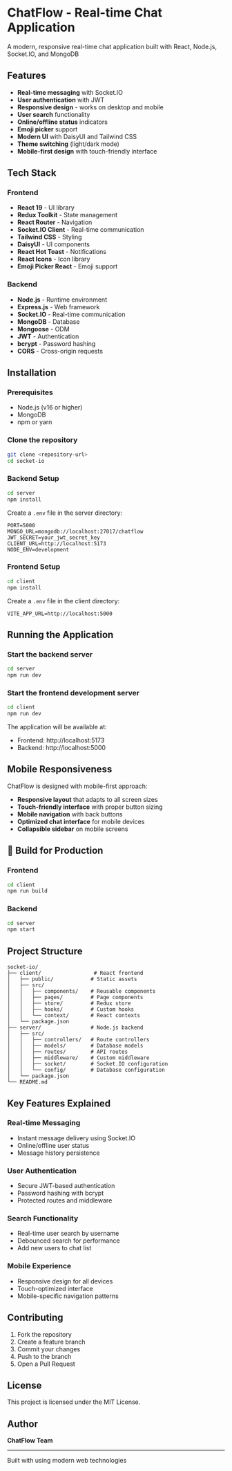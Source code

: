 # ChatFlow - Real-time Chat Application

A modern, responsive real-time chat application built with React, Node.js, Socket.IO, and MongoDB

## Features

- **Real-time messaging** with Socket.IO
- **User authentication** with JWT
- **Responsive design** - works on desktop and mobile
- **User search** functionality
- **Online/offline status** indicators
- **Emoji picker** support
- **Modern UI** with DaisyUI and Tailwind CSS
- **Theme switching** (light/dark mode)
- **Mobile-first design** with touch-friendly interface

## Tech Stack

### Frontend
- **React 19** - UI library
- **Redux Toolkit** - State management
- **React Router** - Navigation
- **Socket.IO Client** - Real-time communication
- **Tailwind CSS** - Styling
- **DaisyUI** - UI components
- **React Hot Toast** - Notifications
- **React Icons** - Icon library
- **Emoji Picker React** - Emoji support

### Backend
- **Node.js** - Runtime environment
- **Express.js** - Web framework
- **Socket.IO** - Real-time communication
- **MongoDB** - Database
- **Mongoose** - ODM
- **JWT** - Authentication
- **bcrypt** - Password hashing
- **CORS** - Cross-origin requests

## Installation

### Prerequisites
- Node.js (v16 or higher)
- MongoDB
- npm or yarn

### Clone the repository
```bash
git clone <repository-url>
cd socket-io
```

### Backend Setup
```bash
cd server
npm install
```

Create a `.env` file in the server directory:
```env
PORT=5000
MONGO_URL=mongodb://localhost:27017/chatflow
JWT_SECRET=your_jwt_secret_key
CLIENT_URL=http://localhost:5173
NODE_ENV=development
```

### Frontend Setup
```bash
cd client
npm install
```

Create a `.env` file in the client directory:
```env
VITE_APP_URL=http://localhost:5000
```

##  Running the Application

### Start the backend server
```bash
cd server
npm run dev
```

### Start the frontend development server
```bash
cd client
npm run dev
```

The application will be available at:
- Frontend: http://localhost:5173
- Backend: http://localhost:5000

## Mobile Responsiveness

ChatFlow is designed with mobile-first approach:
- **Responsive layout** that adapts to all screen sizes
- **Touch-friendly interface** with proper button sizing
- **Mobile navigation** with back buttons
- **Optimized chat interface** for mobile devices
- **Collapsible sidebar** on mobile screens

## 🔧 Build for Production

### Frontend
```bash
cd client
npm run build
```

### Backend
```bash
cd server
npm start
```

## Project Structure

```
socket-io/
├── client/                 # React frontend
│   ├── public/            # Static assets
│   ├── src/
│   │   ├── components/    # Reusable components
│   │   ├── pages/         # Page components
│   │   ├── store/         # Redux store
│   │   ├── hooks/         # Custom hooks
│   │   └── context/       # React contexts
│   └── package.json
├── server/                # Node.js backend
│   ├── src/
│   │   ├── controllers/   # Route controllers
│   │   ├── models/        # Database models
│   │   ├── routes/        # API routes
│   │   ├── middleware/    # Custom middleware
│   │   ├── socket/        # Socket.IO configuration
│   │   └── config/        # Database configuration
│   └── package.json
└── README.md
```

## Key Features Explained

### Real-time Messaging
- Instant message delivery using Socket.IO
- Online/offline user status
- Message history persistence

### User Authentication
- Secure JWT-based authentication
- Password hashing with bcrypt
- Protected routes and middleware

### Search Functionality
- Real-time user search by username
- Debounced search for performance
- Add new users to chat list

### Mobile Experience
- Responsive design for all devices
- Touch-optimized interface
- Mobile-specific navigation patterns

## Contributing

1. Fork the repository
2. Create a feature branch
3. Commit your changes
4. Push to the branch
5. Open a Pull Request

## License

This project is licensed under the MIT License.

## Author

**ChatFlow Team**

---

Built with using modern web technologies
